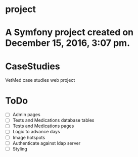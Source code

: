 project
=======

A Symfony project created on December 15, 2016, 3:07 pm.
=======
# CaseStudies
VetMed case studies web project

# ToDo
- [ ] Admin pages
- [ ] Tests and Medications database tables
- [ ] Tests and Medications pages
- [ ] Logic to advance days
- [ ] Image hotspots
- [ ] Authenticate against ldap server
- [ ] Styling

